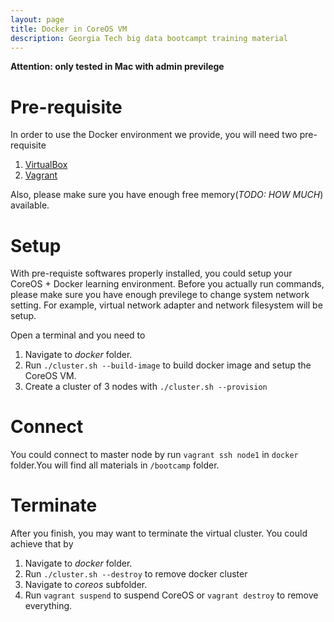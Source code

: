 ```yaml
---
layout: page
title: Docker in CoreOS VM
description: Georgia Tech big data bootcampt training material
---
```


**Attention: only tested in Mac with admin previlege**

# Pre-requisite

In order to use the Docker environment we provide, you will need two pre-requisite
1. [VirtualBox](https://www.virtualbox.org/wiki/Downloads)
2. [Vagrant](http://www.vagrantup.com/downloads.html)

Also, please make sure you have enough free memory(*TODO: HOW MUCH*) available.

# Setup
With pre-requiste softwares properly installed, you could setup your CoreOS + Docker learning environment. Before you actually run commands, please make sure you have enough previlege to change system network setting. For example, virtual network adapter and network filesystem will be setup.

Open a terminal and you need to

1. Navigate to *docker* folder.
2. Run `./cluster.sh --build-image` to build docker image and setup the CoreOS VM.
3. Create a cluster of 3 nodes with `./cluster.sh --provision`


# Connect
You could connect to master node by run `vagrant ssh node1` in `docker` folder.You will find all materials in `/bootcamp` folder.


# Terminate
After you finish, you may want to terminate the virtual cluster. You could achieve that by

1. Navigate to *docker* folder.
2. Run `./cluster.sh --destroy` to remove docker cluster
3. Navigate to *coreos* subfolder.
4. Run `vagrant suspend` to suspend CoreOS or `vagrant destroy` to remove everything.


